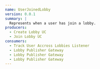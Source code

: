 ```yaml
---
name: UserJoinedLobby
version: 0.0.1
summary: |
  Represents when a user has join a lobby.
producers:
  - Create Lobby UC
  - Join Lobby UC
consumers:
  - Track User Accross Lobbies Listener
  - Lobby Publisher Gateway
  - Lobby Publisher Gateway
  - Lobby Publisher Gateway
---
```


<NodeGraph title="Consumer / Producer Diagram" />
